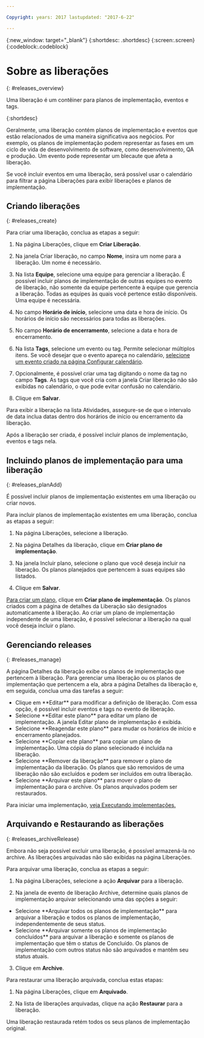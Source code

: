 ```yaml
---

Copyright: years: 2017 lastupdated: "2017-6-22"

---
```


{:new_window: target="_blank"}
{:shortdesc: .shortdesc}
{:screen:.screen}
{:codeblock:.codeblock}

# Sobre as liberações
{: #releases_overview}

Uma liberação é um contêiner para planos de implementação, eventos e tags.

{:shortdesc}

Geralmente, uma liberação contém planos de implementação e eventos que estão relacionados de uma maneira significativa aos negócios. Por exemplo, os planos de implementação podem representar as fases em um ciclo de vida de desenvolvimento de software, como desenvolvimento, QA e produção. Um evento pode representar um blecaute que afeta a liberação.

Se você incluir eventos em uma liberação, será possível usar o calendário para filtrar a página Liberações para exibir liberações e planos de implementação.

## Criando liberações
{: #releases_create}

Para criar uma liberação, conclua as etapas a seguir:

1. Na página Liberações, clique em **Criar Liberação**.

1. Na janela Criar liberação, no campo **Nome**, insira um nome para a liberação. Um nome é necessário.

3. Na lista **Equipe**, selecione uma equipe para gerenciar a liberação. É possível incluir planos de implementação de outras equipes no evento de liberação, não somente da equipe pertencente à equipe que gerencia a liberação. Todas as equipes às quais você pertence estão disponíveis. Uma equipe é necessária.

3. No campo **Horário de início**, selecione uma data e hora de início. Os horários de início são necessários para todas as liberações.

3. No campo **Horário de encerramento**, selecione a data e hora de encerramento.

3. Na lista **Tags**, selecione um evento ou tag. Permite selecionar múltiplos itens.  Se você desejar que o evento apareça no calendário, [selecione um evento criado na página Configurar calendário](UCCR_events.html#events_tagCreate).

1. Opcionalmente, é possível criar uma tag digitando o nome da tag no campo **Tags**. As tags que você cria com a janela Criar liberação não são exibidas no calendário, o que pode evitar confusão no calendário.

5. Clique em **Salvar**.

Para exibir a liberação na lista Atividades, assegure-se de que o intervalo de data inclua datas dentro dos horários de início ou encerramento da liberação. 

Após a liberação ser criada, é possível incluir planos de implementação, eventos e tags nela.

## Incluindo planos de implementação para uma liberação
{: #releases_planAdd}

É possível incluir planos de implementação existentes em uma liberação ou criar novos.

Para incluir planos de implementação existentes em uma liberação, conclua as etapas a seguir:

1. Na página Liberações, selecione a liberação.

1. Na página Detalhes da liberação, clique em **Criar plano de implementação**.

1. Na janela Incluir plano, selecione o plano que você deseja incluir na liberação. Os planos planejados que pertencem à suas equipes são listados.

3. Clique em **Salvar**.

[Para criar um plano](UCCR_deployPlan.html#plan_create), clique em **Criar plano de implementação**. Os planos criados com a página de detalhes da Liberação são designados automaticamente à liberação. Ao criar um plano de implementação independente de uma liberação, é possível selecionar a liberação na qual você deseja incluir o plano.

## Gerenciando releases
{: #releases_manage}

A página Detalhes da liberação exibe os planos de implementação que pertencem à liberação. Para gerenciar uma liberação ou os planos de implementação que pertencem a ela, abra a página Detalhes da liberação e, em seguida, conclua uma das tarefas a seguir:
<ul>
<li>Clique em **Editar** para modificar a definição de liberação. Com essa opção, é possível incluir eventos e tags no evento de liberação.
</li>
<li>Selecione **Editar este plano** para editar um plano de implementação. A janela Editar plano de implementação é exibida.
</li>
<li>Selecione **Reagendar este plano** para mudar os horários de início e encerramento planejados.
</li>
<li>Selecione **Copiar este plano** para copiar um plano de implementação. Uma cópia do plano selecionado é incluída na liberação.</li>
<li>Selecione **Remover da liberação** para remover o plano de implementação da liberação. Os planos que são removidos de uma liberação não são excluídos e podem ser incluídos em outra liberação.
</li>
</li>
<li>Selecione **Arquivar este plano** para mover o plano de implementação para o archive. Os planos arquivados podem ser restaurados.
</li>
</ul>

Para iniciar uma implementação, [veja Executando implementações.](UCCR_deployRun.html#deployment_run)

## Arquivando e Restaurando as liberações
{: #releases_archiveRelease}

Embora não seja possível excluir uma liberação, é possível armazená-la no archive. As liberações arquivadas não são exibidas na página Liberações.

Para arquivar uma liberação, conclua as etapas a seguir:

1. Na página Liberações, selecione a ação **Arquivar** para a liberação.

1. Na janela de evento de liberação Archive, determine quais planos de implementação arquivar selecionando uma das opções a seguir:
<ul>
<li>Selecione **Arquivar todos os planos de implementação** para arquivar a liberação e todos os planos de implementação, independentemente de seus status.</li>
<li>Selecione **Arquivar somente os planos de implementação concluídos** para arquivar a liberação e somente os planos de implementação que têm o status de Concluído. Os planos de implementação com outros status não são arquivados e mantêm seu status atuais.</li>
</ul>

3. Clique em **Archive**.

Para restaurar uma liberação arquivada, conclua estas etapas:

1. Na página Liberações, clique em **Arquivado**.

2. Na lista de liberações arquivadas, clique na ação **Restaurar** para a liberação.

Uma liberação restaurada retém todos os seus planos de implementação original.
